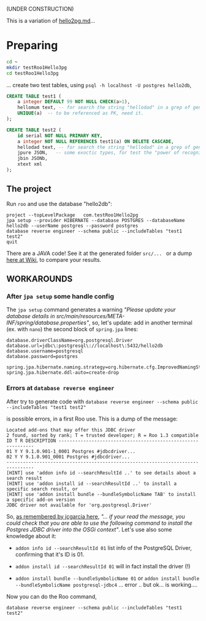 (UNDER CONSTRUCTION)

This is a variation of [hello2pg.md](hello2pg.md)...

# Preparing

```sh
cd ~
mkdir testRoo1Hello3pg 
cd testRoo1Hello3pg
```
... create two test tables, using `psql -h localhost -U postgres hello2db`, 

```sql
CREATE TABLE test1 (
	a integer DEFAULT 99 NOT NULL CHECK(a>1), 
	hellomum text, -- for search the string "hellodad" in a grep of generated java
	UNIQUE(a)  -- to be referenced as PK, need it.
);   

CREATE TABLE test2 (
	id serial NOT NULL PRIMARY KEY, 
	a integer NOT NULL REFERENCES test1(a) ON DELETE CASCADE, 	
	hellodad text, -- for search the string "hellodad" in a grep of generated java 
	jpure JSON,   -- some exoctic types, for test the "power of recognition" in Root.
	jbin JSONb, 
	xtext xml
);
```

## The project

Run `roo` and use the database "hello2db":

```
project --topLevelPackage   com.testRoo1Hello2pg
jpa setup --provider HIBERNATE --database POSTGRES --databaseName hello2db --userName postgres --password postgres
database reverse engineer --schema public --includeTables "test1 test2"
quit
```
There are a JAVA code! See it at the generated folder `src/... `  or a dump [here at Wiki](https://github.com/ppKrauss/dummy-java-spring/wiki/Generated-codes-for-testRoo1Hello3pg), to compare your results.

## WORKAROUNDS

### After `jpa setup` some handle config 

The `jpa setup` command generates a warning *"Please update your database details in src/main/resources/META-INF/spring/database.properties"*, so, let's  update: add  in another terminal (ex. with `nano`) the second block of `spring.jpa` lines:

```
database.driverClassName=org.postgresql.Driver
database.url=jdbc\:postgresql\://localhost\:5432/hello2db
database.username=postgresql
database.password=postgres

spring.jpa.hibernate.naming.strategy=org.hibernate.cfg.ImprovedNamingStrategy
spring.jpa.hibernate.ddl-auto=create-drop
```

### Errors  at `database reverse engineer`
After try to generate code with  `database reverse engineer --schema public --includeTables "test1 test2"`

is possible errors, in a first Roo use. This is a dump of the message:

```
Located add-ons that may offer this JDBC driver
2 found, sorted by rank; T = trusted developer; R = Roo 1.3 compatible
ID T R DESCRIPTION -------------------------------------------------------------
01 Y Y 9.1.0.901-1_0001 Postgres #jdbcdriver...
02 Y Y 9.1.0.901_0001 Postgres #jdbcdriver...
--------------------------------------------------------------------------------
[HINT] use 'addon info id --searchResultId ..' to see details about a search result
[HINT] use 'addon install id --searchResultId ..' to install a specific search result, or
[HINT] use 'addon install bundle --bundleSymbolicName TAB' to install a specific add-on version
JDBC driver not available for 'org.postgresql.Driver'
```
So, [as remembered by jcgarcia here](http://stackoverflow.com/a/41199193/287948), *"... if your read the message, you could check that you are able to use the following command to install the Postgres JDBC driver into the OSGi context"*. Let's use also some knowledge about it:

* `addon info id --searchResultId 01` list info of the PostgreSQL Driver, confirming that it's ID is 01.

* `addon install id --searchResultId 01`  will in fact install the driver (!)

* `addon install bundle --bundleSymbolicName 01` or `addon install bundle --bundleSymbolicName postgresql-jdbc4` ... error .. but ok... is working....

Now you can do the Roo command,
```
database reverse engineer --schema public --includeTables "test1 test2"
```
